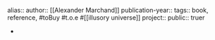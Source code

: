 alias::
author:: [[Alexander Marchand]] 
publication-year::
tags:: book, reference, #toBuy #t.o.e #[[illusory universe]] 
project:: 
public:: truer

-